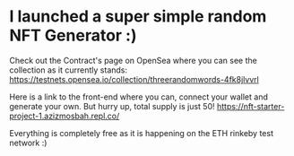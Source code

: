 # I launched a super simple random NFT Generator :)

Check out the Contract's page on OpenSea where you can see the collection as it currently stands: https://testnets.opensea.io/collection/threerandomwords-4fk8jlvvrl

Here is a link to the front-end where you can, connect your wallet and generate your own. But hurry up, total supply is just 50! https://nft-starter-project-1.azizmosbah.repl.co/

Everything is completely free as it is happening on the ETH rinkeby test network :)



